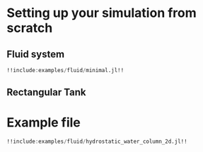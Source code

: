 # Setting up your simulation from scratch

## Fluid system
```julia
!!include:examples/fluid/minimal.jl!!

```

## Rectangular Tank




# Example file
```julia
!!include:examples/fluid/hydrostatic_water_column_2d.jl!!

```

